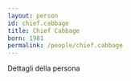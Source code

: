 ```yaml
---
layout: person
id: chief.cabbage
title: Chief Cabbage
born: 1981
permalink: /people/chief.cabbage
---
```


Dettagli della persona 